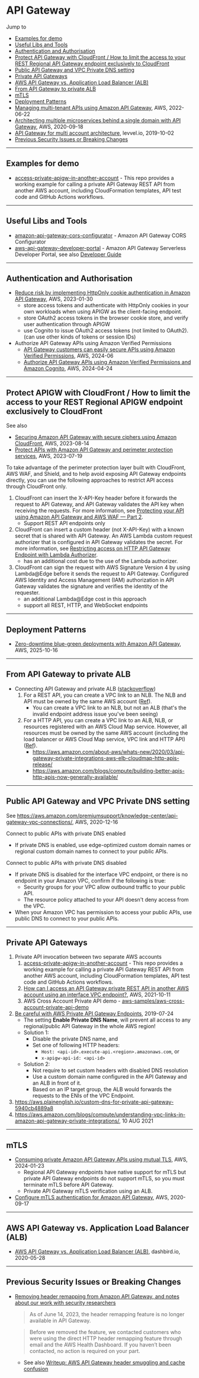 # API Gateway

Jump to
- [Examples for demo](#examples-for-demo)
- [Useful Libs and Tools](#useful-libs-and-tools)
- [Authentication and Authorisation](#authentication-and-authorisation)
- [Protect API Gateway with CloudFront / How to limit the access to your REST Regional API Gateway endpoint exclusively to CloudFront](#protect-apigw-with-cloudfront--how-to-limit-the-access-to-your-rest-regional-apigw-endpoint-exclusively-to-cloudfront)
- [Public API Gateway and VPC Private DNS setting](#public-api-gateway-and-vpc-private-dns-setting)
- [Private API Gateways](#private-api-gateways)
- [AWS API Gateway vs. Application Load Balancer (ALB)](#aws-api-gateway-vs-application-load-balancer-alb)
- [From API Gateway to private ALB](#from-api-gateway-to-private-alb)
- [mTLS](#mtls)
- [Deployment Patterns](#deployment-patterns)
- [Managing multi-tenant APIs using Amazon API Gateway](https://aws.amazon.com/blogs/compute/managing-multi-tenant-apis-using-amazon-api-gateway/), AWS, 2022-06-22
- [Architecting multiple microservices behind a single domain with API Gateway](https://aws.amazon.com/blogs/compute/architecting-multiple-microservices-behind-a-single-domain-with-amazon-api-gateway/), AWS, 2020-09-18
- [API Gateway for multi account architecture](https://www.levvel.io/resource-library/aws-api-gateway-for-multi-account-architecture), levvel.io, 2019-10-02
- [Previous Security Issues or Breaking Changes](#previous-security-issues-or-breaking-changes)


---
## Examples for demo
- [access-private-apigw-in-another-account](https://github.com/kyhau/access-private-apigw-in-another-account) - This repo provides a working example for calling a private API Gateway REST API from another AWS account, including CloudFormation templates, API test code and GitHub Actions workflows.


---
## Useful Libs and Tools

- [amazon-api-gateway-cors-configurator](https://github.com/aws-samples/amazon-api-gateway-cors-configurator) - Amazon API Gateway CORS Configurator
- [aws-api-gateway-developer-portal](https://github.com/awslabs/aws-api-gateway-developer-portal) - Amazon API Gateway Serverless Developer Portal, see also [Developer Guide](https://docs.aws.amazon.com/apigateway/latest/developerguide/apigateway-developer-portal.html)


---
## Authentication and Authorisation

- [Reduce risk by implementing HttpOnly cookie authentication in Amazon API Gateway](https://aws.amazon.com/blogs/security/reduce-risk-by-implementing-httponly-cookie-authentication-in-amazon-api-gateway/), AWS, 2023-01-30
    - store access tokens and authenticate with HttpOnly cookies in your own workloads when using APIGW as the client-facing endpoint.
    - store OAuth2 access tokens in the browser cookie store, and verify user authentication through APIGW
    - use Cognito to issue OAuth2 access tokens (not limited to OAuth2). (can use other kinds of tokens or session IDs)
- Authorize API Gateway APIs using Amazon Verified Permissions
    - [API Gateway customers can easily secure APIs using Amazon Verified Permissions](https://aws.amazon.com/about-aws/whats-new/2024/06/amazon-api-gateway-apis-amazon-verified-permissions/), AWS, 2024-06
    - [Authorize API Gateway APIs using Amazon Verified Permissions and Amazon Cognito](https://aws.amazon.com/blogs/security/authorize-api-gateway-apis-using-amazon-verified-permissions-and-amazon-cognito/), AWS, 2024-04-24


---
## Protect APIGW with CloudFront / How to limit the access to your REST Regional APIGW endpoint exclusively to CloudFront

See also
- [Securing Amazon API Gateway with secure ciphers using Amazon CloudFront](https://aws.amazon.com/blogs/networking-and-content-delivery/securing-amazon-api-gateway-with-secure-ciphers-using-amazon-cloudfront/), AWS, 2023-08-14
- [Protect APIs with Amazon API Gateway and perimeter protection services](https://aws.amazon.com/blogs/security/protect-apis-with-amazon-api-gateway-and-perimeter-protection-services/), AWS, 2023-07-19


To take advantage of the perimeter protection layer built with CloudFront, AWS WAF, and Shield, and to help avoid exposing API Gateway endpoints directly, you can use the following approaches to restrict API access through CloudFront only.

1. CloudFront can insert the X-API-Key header before it forwards the request to API Gateway, and API Gateway validates the API key when receiving the requests. For more information, see [Protecting your API using Amazon API Gateway and AWS WAF — Part 2](https://aws.amazon.com/blogs/compute/protecting-your-api-using-amazon-api-gateway-and-aws-waf-part-2/).
    - Support REST API endpoints only
2. CloudFront can insert a custom header (not X-API-Key) with a known secret that is shared with API Gateway. An AWS Lambda custom request authorizer that is configured in API Gateway validates the secret. For more information, see [Restricting access on HTTP API Gateway Endpoint with Lambda Authorizer](https://aws.amazon.com/blogs/networking-and-content-delivery/restricting-access-http-api-gateway-lambda-authorizer/).
    - has an additional cost due to the use of the Lambda authorizer.
3. CloudFront can sign the request with AWS Signature Version 4 by using Lambda@Edge before it sends the request to API Gateway. Configured AWS Identity and Access Management (IAM) authorization in API Gateway validates the signature and verifies the identity of the requester.
    - an additional Lambda@Edge cost in this approach
    - support all REST, HTTP, and WebSocket endpoints


---
## Deployment Patterns

- [Zero-downtime blue-green deployments with Amazon API Gateway](https://aws.amazon.com/blogs/compute/zero-downtime-blue-green-deployments-with-amazon-api-gateway/), AWS, 2025-10-16


---
## From API Gateway to private ALB

- Connecting API Gateway and private ALB ([stackoverflow](https://stackoverflow.com/questions/50782573/connecting-aws-api-gateway-and-private-alb))
    1. For a REST API, you can create a VPC link to an NLB. The NLB and API must be owned by the same AWS account ([Ref](https://docs.aws.amazon.com/apigateway/latest/developerguide/getting-started-with-private-integration.html)).
        - You can create a VPC link to an NLB, but not an ALB (that's the invalid endpoint address issue you've been seeing)
    1. For a HTTP API, you can create a VPC link to an ALB, NLB, or resources registered with an AWS Cloud Map service. However, all resources must be owned by the same AWS account (including the load balancer or AWS Cloud Map service, VPC link and HTTP API)
    ([Ref](https://docs.aws.amazon.com/apigateway/latest/developerguide/http-api-develop-integrations-private.html)).
        - https://aws.amazon.com/about-aws/whats-new/2020/03/api-gateway-private-integrations-aws-elb-cloudmap-http-apis-release/
        - https://aws.amazon.com/blogs/compute/building-better-apis-http-apis-now-generally-available/


---
## Public API Gateway and VPC Private DNS setting

See https://aws.amazon.com/premiumsupport/knowledge-center/api-gateway-vpc-connections/, AWS, 2020-12-16

Connect to public APIs with private DNS enabled
- If private DNS is enabled, use edge-optimized custom domain names or regional custom domain names to connect to your public APIs.

Connect to public APIs with private DNS disabled
- If private DNS is disabled for the interface VPC endpoint, or there is no endpoint in your Amazon VPC, confirm if the following is true:
   - Security groups for your VPC allow outbound traffic to your public API.
   - The resource policy attached to your API doesn't deny access from the VPC.
- When your Amazon VPC has permission to access your public APIs, use public DNS to connect to your public APIs.


---
## Private API Gateways

1. Private API invocation between two separate AWS accounts
    1. [access-private-apigw-in-another-account](https://github.com/kyhau/access-private-apigw-in-another-account) - This repo provides a working example for calling a private API Gateway REST API from another AWS account, including CloudFormation templates, API test code and GitHub Actions workflows.
    2. [How can I access an API Gateway private REST API in another AWS account using an interface VPC endpoint?](https://aws.amazon.com/premiumsupport/knowledge-center/api-gateway-private-cross-account-vpce/), AWS, 2021-10-11
    3. AWS Cross Account Private API demo - [aws-samples/aws-cross-account-private-api-demo](https://github.com/aws-samples/aws-cross-account-private-api-demo)
2. [Be careful with AWS Private API Gateway Endpoints](https://st-g.de/2019/07/be-careful-with-aws-private-api-gateway-endpoints), 2019-07-24
    - The setting **Enable Private DNS Name**,  will prevent all access to any regional/public API Gateway in the whole AWS region!
    - Solution 1:
        - Disable the private DNS name, and
        - Set one of following HTTP headers:
            - `Host: <api-id>.execute-api.<region>.amazonaws.com`, or
            - `x-apigw-api-id: <api-id>`
    - Solution 2:
        - Not require to set custom headers with disabled DNS resolution
        - Use a custom domain name configured in the API Gateway and an ALB in front of it.
        - Based on an IP target group, the ALB would forwards the requests to the ENIs of the VPC Endpoint.
3. https://aws.plainenglish.io/custom-dns-for-private-api-gateway-5940cb4889a8
4. https://aws.amazon.com/blogs/compute/understanding-vpc-links-in-amazon-api-gateway-private-integrations/, 10 AUG 2021


---
## mTLS

- [Consuming private Amazon API Gateway APIs using mutual TLS](https://aws.amazon.com/blogs/compute/consuming-private-amazon-api-gateway-apis-using-mutual-tls/), AWS, 2024-01-23
    - Regional API Gateway endpoints have native support for mTLS but private API Gateway endpoints do not support mTLS, so you must terminate mTLS before API Gateway.
    - Private API Gateway mTLS verification using an ALB.
- [Configure mTLS authentication for Amazon API Gateway](https://aws.amazon.com/blogs/compute/introducing-mutual-tls-authentication-for-amazon-api-gateway/), AWS, 2020-09-17


---
## AWS API Gateway vs. Application Load Balancer (ALB)

- [AWS API Gateway vs. Application Load Balancer (ALB)](https://dashbird.io/blog/aws-api-gateway-vs-application-load-balancer/), dashbird.io, 2020-05-28


---
## Previous Security Issues or Breaking Changes

- [Removing header remapping from Amazon API Gateway, and notes about our work with security researchers](https://aws.amazon.com/blogs/security/removing-header-remapping-from-amazon-api-gateway-and-notes-about-our-work-with-security-researchers/)
   > As of June 14, 2023, the header remapping feature is no longer available in API Gateway.

   > Before we removed the feature, we contacted customers who were using the direct HTTP header remapping feature through email and the AWS Health Dashboard. If you haven’t been contacted, no action is required on your part.

   - See also [Writeup: AWS API Gateway header smuggling and cache confusion](https://securityblog.omegapoint.se/en/writeup-apigw/)
